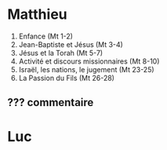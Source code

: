 # Matthieu
1. Enfance (Mt 1-2)
2. Jean-Baptiste et Jésus (Mt 3-4)
3. Jésus et la Torah (Mt 5-7)
4. Activité et discours missionnaires (Mt 8-10)
5. Israël, les nations, le jugement (Mt 23-25)
6. La Passion du Fils (Mt 26-28)

???
commentaire
---

# Luc
